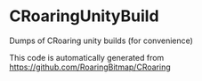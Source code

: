 # CRoaringUnityBuild
Dumps of CRoaring unity builds (for convenience)

This code is automatically generated from https://github.com/RoaringBitmap/CRoaring
